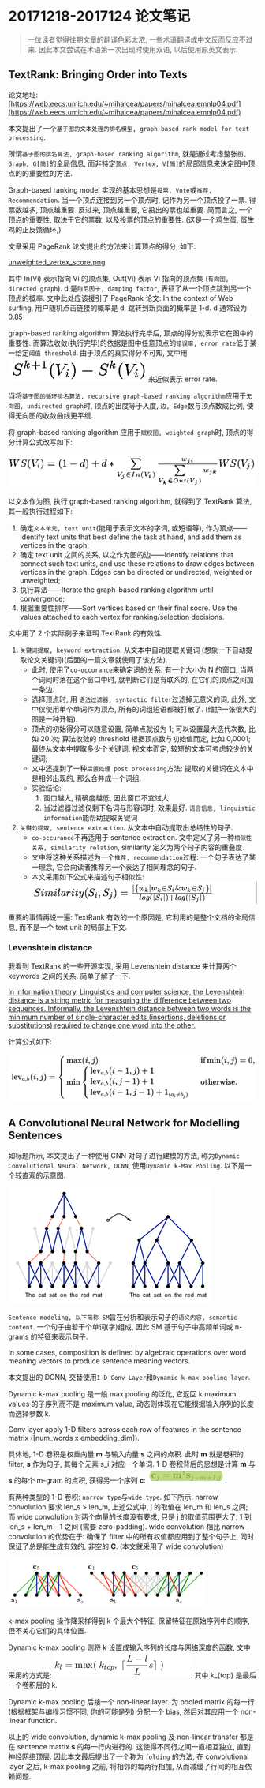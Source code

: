 # 20171218-2017124 论文笔记

> 一位读者觉得往期文章的翻译色彩太浓, 一些术语翻译成中文反而反应不过来. 因此本文尝试在术语第一次出现时使用双语, 以后使用原英文表示.

## TextRank: Bringing Order into Texts

论文地址: [https://web.eecs.umich.edu/~mihalcea/papers/mihalcea.emnlp04.pdf](https://web.eecs.umich.edu/~mihalcea/papers/mihalcea.emnlp04.pdf)

本文提出了一个`基于图的文本处理的排名模型, graph-based rank model for text processing`.

所谓`基于图的排名算法, graph-based ranking algorithm`, 就是通过考虑整张`图, Graph, G[简]`的全局信息, 而非特定`顶点, Vertex, V[简]`的局部信息来决定图中顶点的的重要性的方法.

Graph-based ranking model 实现的基本思想是`投票, Vote`或`推荐, Recommendation`. 当一个顶点连接到另一个顶点时, 记作为另一个顶点投了一票. 得票数越多, 顶点越重要. 反过来, 顶点越重要, 它投出的票也越重要. 简而言之, 一个顶点的重要性, 取决于它的票数, 以及投票的顶点的重要性. (这是一个鸡生蛋, 蛋生鸡的正反馈循环,)

文章采用 PageRank 论文提出的方法来计算顶点的得分, 如下:

[unweighted_vertex_score.png](unweighted_vertex_score.png)

其中 In(Vi) 表示指向 Vi 的顶点集, Out(Vi) 表示 Vi 指向的顶点集 (`有向图, directed graph`). d 是`阻尼因子, damping factor`, 表征了从一个顶点跳到另一个顶点的概率. 文中此处应该援引了 PageRank 论文: In the context of Web surfing, 用户随机点击链接的概率是 d, 跳转到新页面的概率是 1-d. d 通常设为 0.85

graph-based ranking algorithm 算法执行完毕后, 顶点的得分就表示它在图中的重要性. 而算法收敛(执行完毕)的依据是图中任意顶点的`错误率, error rate`低于某一给定`阈值 threshold`. 由于顶点的真实得分不可知, 文中用 ![approximated_error_rate.png](approximated_error_rate.png) 来近似表示 error rate.

当将`基于图的循环排名算法, recursive graph-based ranking algorithm`应用于`无向图, undirected graph`时, 顶点的出度等于入度, `边, Edge`数与顶点数成比例, 使得无向图的收敛曲线更平缓.

将 graph-based ranking algorithm 应用于`赋权图, weighted graph`时, 顶点的得分计算公式改写如下:

![weighted_vertex_score.png](weighted_vertex_score.png)

以文本作为图, 执行 graph-based ranking algorithm, 就得到了 TextRank 算法, 其一般执行过程如下:

1. 确定`文本单元, text unit`(能用于表示文本的字词, 或短语等), 作为顶点——Identify text units that best define the task at hand, and add them as vertices in the graph;
2. 确定 text unit 之间的关系, 以之作为图的边——Identify relations that connect such text units, and use these relations to draw edges between vertices in the graph. Edges can be directed or undirected, weighted or unweighted;
3. 执行算法——Iterate the graph-based ranking algorithm until convergence;
4. 根据重要性排序——Sort vertices based on their final socre. Use the values attached to each vertex for ranking/selection decisions.

文中用了 2 个实际例子来证明 TextRank 的有效性.

1. `关键词提取, keyword extraction`. 从文本中自动提取关键词 (想象一下自动提取论文关键词)(后面的一篇文章就使用了该方法).
    * 此时, 使用了`co-occurance`来确定词的关系: 有一个大小为 N 的窗口, 当两个词同时落在这个窗口中时, 就判断它们是有联系的, 在它们的顶点之间加一条边.
    * 选择顶点时, 用 `语法过滤器, syntactic filter`过滤掉无意义的词, 此外, 文中仅使用单个单词作为顶点, 所有的词组短语都被打散了. (维护一张很大的图是一种开销).
    * 顶点的初始得分可以随意设置, 简单点就设为 1; 可以设置最大迭代次数, 比如 20 次; 算法收敛的 threshold 根据顶点数与初始值而定, 比如 0,0001; 最终从文本中提取多少个关键词, 视文本而定, 较短的文本可考虑较少的关键词;
    * 文中还提到了一种`后置处理 post processing`方法: 提取的关键词在文本中是相邻出现的, 那么合并成一个词组.
    * 实验结论:
        1. 窗口越大, 精确度越低, 因此窗口不宜过大
        2. 当过滤器过滤仅剩下名词与形容词时, 效果最好. `语言信息, linguistic information`能帮助提取关键词
2. `关键句提取, sentence extraction`. 从文本中自动提取出总结性的句子.
    * `co-occurance`不再适用于 sentence extraction. 文中定义了另一种`相似性关系, similarity relation`, similarity 定义为两个句子内容的重叠度.
    * 文中将这种关系描述为一个`推荐, recommendation`过程: 一个句子表达了某一理念, 它会向读者推荐另一个表达了相同理念的句子.
    * 本文采用如下公式来描述句子相似性: ![sentence_similarity.png](sentence_similarity.png)

重要的事情再说一遍: TextRank 有效的一个原因是, 它利用的是整个文档的全局信息, 而不是一个 text unit 的局部上下文.

### Levenshtein distance

我看到 TextRank 的一些开源实现, 采用 Levenshtein distance 来计算两个 keywords 之间的关系. 简单了解了一下.

[In information theory, Linguistics and computer science, the Levenshtein distance is a string metric for measuring the difference between two sequences. Informally, the Levenshtein distance between two words is the minimum number of single-character edits (insertions, deletions or substitutions) required to change one word into the other.](https://en.wikipedia.org/wiki/Levenshtein_distance)

计算公式如下:

![levenshtein_distance.png](levenshtein_distance.png)

## A Convolutional Neural Network for Modelling Sentences

如标题所示, 本文提出了一种使用 CNN 对句子进行建模的方法, 称为`Dynamic Convolutional Neural Network, DCNN`, 使用`Dynamic k-Max Pooling`. 以下是一个较直观的示意图.

![DCNN_subgraph.png](DCNN_subgraph.png)

`Sentence modeling, 以下简称 SM`旨在分析和表示句子的`语义内容, semantic content`. 一个句子由若干个单词(字)组成, 因此 SM 基于句子中高频单词或 n-grams 的特征来表示句子.

In some cases, composition is defined by algebraic operations over word meaning vectors to produce sentence meaning vectors.

本文提出的 DCNN, 交替使用`1-D Conv Layer`和`Dynamic k-max pooling layer`.

Dynamic k-max pooling 是一般 max pooling 的泛化, 它返回 k maximum values 的子序列而不是 maximum value, 动态则体现在它能根据输入序列的长度而选择参数 k.

Conv layer apply 1-D filters across each row of features in the sentence matrix ([num_words x embedding_dim]).

具体地, 1-D 卷积是权重向量 **m** 与输入向量 **s** 之间的点积. 此时 **m** 就是卷积的 filter, **s** 作为句子, 其每个元素 s_i 对应一个单词. 1-D 卷积背后的思想是计算 **m** 与 **s** 的每个 m-gram 的点积, 获得另一个序列 **c**: ![DCNN_1d_convolution_equation.png](DCNN_1d_convolution_equation.png).

有两种类型的 1-D 卷积: `narrow type`与`wide type`. 如下所示. narrow convolution 要求 len_s > len_m, 上述公式中, j 的取值在 len_m 和 len_s 之间; 而 wide convolution 对两个向量的长度没有要求, 只是 j 的取值范围更大了, 1 到 len_s + len_m - 1 之间 (需要 zero-padding). wide convolution 相比 narrow convolution 的优势在于: 确保了 filter 中的所有权值都应用到了整个句子上, 同时保证了总是能生成有效的, 非空的 **C**. (本文就采用了 wide convolution)

![DCNN_1d_convolution_show.png](DCNN_1d_convolution_show.png)

k-max pooling 操作降采样得到 k 个最大个特征, 保留特征在原始序列中的顺序, 但不关心它们的具体位置.

Dynamic k-max pooling 则将 k 设置成输入序列的长度与网络深度的函数, 文中采用的方式是: ![DCNN_dynamic_k.png](DCNN_dynamic_k.png). 其中 k_{top} 是最后一个卷积层的 k.

Dynamic k-max pooling 后接一个 non-linear layer. 为 pooled matrix 的每一行 (根据框架与编程习惯不同, 你的可能是列) 分配一个 bias, 然后对其应用一个 non-linear function.

以上的 wide convolution, dynamic k-max pooling 及 non-linear transfer 都是在 sentence matrix **s** 的每一行内进行的. 这使得不同行之间一直相互独立, 直到神经网络顶层. 因此本文最后提出了一个称为 `folding` 的方法, 在 convolutional layer 之后, k-max pooling 之前, 将相邻的每两行相加, 从而减缓了行间的相互依赖问题.
